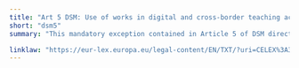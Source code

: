 ```yaml
---
title: "Art 5 DSM: Use of works in digital and cross-border teaching activities"
short: "dsm5"
summary: "This mandatory exception contained in Article 5 of DSM directive authorises the the Use of works and other subject matter in digital and cross-border teaching activities. IT contains a license override and Member states are free to make such used subject to remuneration"

linklaw: "https://eur-lex.europa.eu/legal-content/EN/TXT/?uri=CELEX%3A32019L0790#005"
---
```

